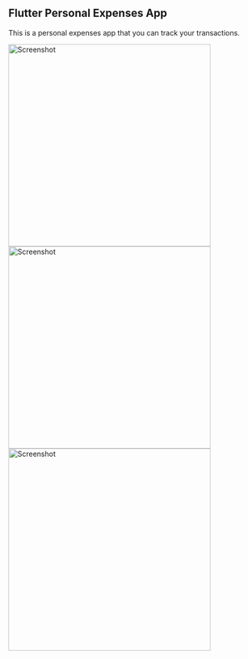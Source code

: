 

 ## Flutter Personal Expenses App


This is a personal expenses app that you can track your transactions.

<img src="https://user-images.githubusercontent.com/92879108/224559551-4f1be21f-5bfc-4660-908a-95f53f957397.png
" height="400" alt="Screenshot"/><img src="https://user-images.githubusercontent.com/92879108/224559609-df3f9a0d-a5f2-424e-8d84-24b001fb23fe.png
" height="400" alt="Screenshot"/><img src="https://user-images.githubusercontent.com/92879108/224559623-61c30237-28c5-46d3-a027-f835ca381afc.png
" height="400" alt="Screenshot"/>


